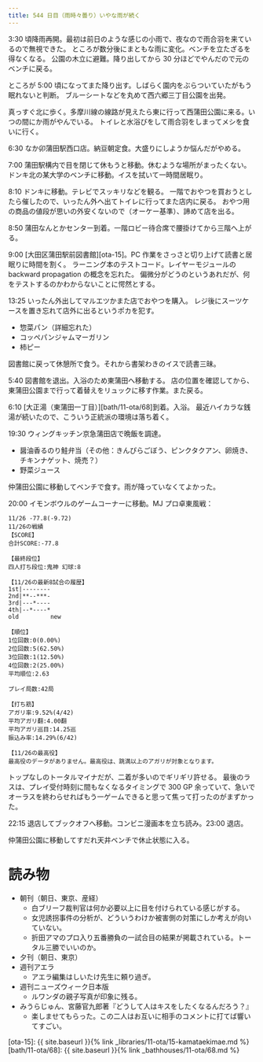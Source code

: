 ```yaml
---
title: 544 日目（雨時々曇り）いやな雨が続く
---
```


3:30 頃降雨再開。最初は前日のような感じの小雨で、夜なので雨合羽を来ているので無視できた。
ところが数分後にまともな雨に変化。ベンチを立たざるを得なくなる。
公園の木立に避難。降り出してから 30 分ほどでやんだので元のベンチに戻る。

ところが 5:00 頃になってまた降り出す。しばらく園内をぶらついていたがもう眠れないと判断。
ブルーシートなどを丸めて西六郷三丁目公園を出発。

真っすぐ北に歩く。多摩川線の線路が見えたら東に行って西蒲田公園に来る。いつの間にか雨がやんでいる。
トイレと水浴びをして雨合羽をしまってメシを食いに行く。

6:30 なか卯蒲田駅西口店。納豆朝定食。大盛りにしようか悩んだがやめる。

7:00 蒲田駅構内で目を閉じて休もうと移動。休むような場所がまったくない。
ドンキ北の某大学のベンチに移動。イスを拭いて一時間居眠り。

8:10 ドンキに移動。テレビでスッキリなどを観る。
一階でおやつを買おうとしたら催したので、いったん外へ出てトイレに行ってまた店内に戻る。
おやつ用の商品の値段が思いの外安くないので（オーケー基準）、諦めて店を出る。

8:50 蒲田なんとかセンター到着。一階ロビー待合席で腰掛けてから三階へ上がる。

9:00 [大田区蒲田駅前図書館][ota-15]。PC 作業をさっさと切り上げて読書と居眠りに時間を割く。
ラーニング本のテストコード。レイヤーモジュールの backward propagation の概念を忘れた。
偏微分がどうのというあれだが、何をテストするのかわからないことに愕然とする。

13:25 いったん外出してマルエツかまた店でおやつを購入。
レジ後にスーツケースを置き忘れて店外に出るというポカを犯す。
* 惣菜パン（詳細忘れた）
* コッペパンジャムマーガリン
* 柿ピー

図書館に戻って休憩所で食う。それから書架わきのイスで読書三昧。

5:40 図書館を退出。入浴のため東蒲田へ移動する。
店の位置を確認してから、東蒲田公園まで行って着替えをリュックに移す作業。また戻る。

6:10 [大正湯（東蒲田一丁目）][bath/11-ota/68]到着。入浴。
最近ハイカラな銭湯が続いたので、こういう正統派の環境は落ち着く。

19:30 ウィングキッチン京急蒲田店で晩飯を調達。
* 醤油香るのり鮭弁当（その他：きんぴらごぼう、ピンクタクアン、卵焼き、チキンナゲット、焼売？）
* 野菜ジュース

仲蒲田公園に移動してベンチで食す。雨が降っていなくてよかった。

20:00 イモンボウルのゲームコーナーに移動。MJ プロ卓東風戦：

```text
11/26 -77.8(-9.72)
11/26の戦績
【SCORE】
合計SCORE:-77.8

【最終段位】
四人打ち段位:鬼神 幻球:8

【11/26の最新8試合の履歴】
1st|--------
2nd|**--***-
3rd|---*----
4th|--*----*
old         new

【順位】
1位回数:0(0.00%)
2位回数:5(62.50%)
3位回数:1(12.50%)
4位回数:2(25.00%)
平均順位:2.63

プレイ局数:42局

【打ち筋】
アガリ率:9.52%(4/42)
平均アガリ翻:4.00翻
平均アガリ巡目:14.25巡
振込み率:14.29%(6/42)

【11/26の最高役】
最高役のデータがありません。最高役は、跳満以上のアガリが対象となります。
```

トップなしのトータルマイナだが、二着が多いのでギリギリ許せる。
最後のラスは、プレイ受付時刻に間もなくなるタイミングで
300 GP 余っていて、急いでオーラスを終わらせればもう一ゲームできると思って焦って打ったのがまずかった。

22:15 退店してブックオフへ移動。コンビニ漫画本を立ち読み。23:00 退店。

仲蒲田公園に移動してすだれ天井ベンチで休止状態に入る。

# 読み物

* 朝刊（朝日、東京、産経）
  * 白ブリーフ裁判官は何か必要以上に目を付けられている感じがする。
  * 女児誘拐事件の分析が、どういうわけか被害側の対策にしか考えが向いていない。
  * 折田アマのプロ入り五番勝負の一試合目の結果が掲載されている。トータル三勝でいいのか。
* 夕刊（朝日、東京）
* 週刊アエラ
  * アエラ編集はしいたけ先生に頼り過ぎ。
* 週刊ニューズウィーク日本版
  * ルワンダの親子写真が印象に残る。
* みうらじゅん、宮藤官九郎著『どうして人はキスをしたくなるんだろう？』
  * 楽しませてもらった。この二人はお互いに相手のコメントに打てば響いてすごい。

[ota-15]: {{ site.baseurl }}{% link _libraries/11-ota/15-kamataekimae.md %}
[bath/11-ota/68]: {{ site.baseurl }}{% link _bathhouses/11-ota/68.md %}
